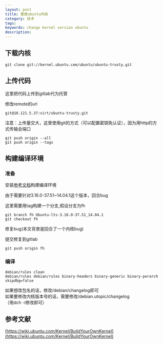 ```yaml
---
layout: post
title: 重做ubuntu内核
category: 技术
tags: 
keywords: change kernel version ubuntu
description: 
---
```


## 下载内核 ##

    git clone git://kernel.ubuntu.com/ubuntu/ubuntu-trusty.git

## 上传代码 ##

这里把代码上传到gitlab代为托管

修改remote的url  

    git@10.121.5.37:virt/ubuntu-trusty.git

注意：上传量交大，这里使用git的方式（可以配置密钥免认证），因为用http的方式传输会端口

    git push origin --all
    git push origin --tags

## 构建编译环境 ##

### 准备 ###

安装[参考文档](https://wiki.ubuntu.com/Kernel/BuildYourOwnKernel)构建编译环境

由于需要针对3.16.0-37.51~14.04.1这个版本，回合bug

这里需要用tag构建一个分支,假设分支为fh

    git branch fh Ubuntu-lts-3.16.0-37.51_14.04.1
    git checkout fh

修复bug(本文背景是回合了一个内核bug)

提交修复到gitlab

    git push origin fh

### 编译 ###

    debian/rules clean
    debian/rules debian/rules binary-headers binary-generic binary-perarch skipdbg=false


如果想改包名的话，修改/debian/changelog即可  
如果要修改内核版本号的话，需要修改/debian.utopic/changelog  
（用dch -i修改即可）








## 参考文献 ##

[https://wiki.ubuntu.com/Kernel/BuildYourOwnKernel](https://wiki.ubuntu.com/Kernel/BuildYourOwnKernel)